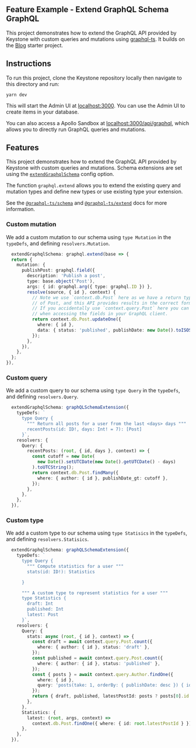## Feature Example - Extend GraphQL Schema GraphQL

This project demonstrates how to extend the GraphQL API provided by Keystone with custom queries and mutations using [graphql-ts](https://github.com/Thinkmill/graphql-ts).
It builds on the [Blog](../blog) starter project.

## Instructions

To run this project, clone the Keystone repository locally then navigate to this directory and run:

```shell
yarn dev
```

This will start the Admin UI at [localhost:3000](http://localhost:3000).
You can use the Admin UI to create items in your database.

You can also access a Apollo Sandbox at [localhost:3000/api/graphql](http://localhost:3000/api/graphql), which allows you to directly run GraphQL queries and mutations.

## Features

This project demonstrates how to extend the GraphQL API provided by Keystone with custom queries and mutations.
Schema extensions are set using the [`extendGraphqlSchema`](https://keystonejs.com/docs/apis/config#extend-graphql-schema) config option.

The function `graphql.extend` allows you to extend the existing query and mutation types and define new types or use existing type your extension.

See the [`@graphql-ts/schema`](https://docsmill.dev/npm/@graphql-ts/schema) and [`@graphql-ts/extend`](https://docsmill.dev/npm/@graphql-ts/extend) docs for more information.

### Custom mutation

We add a custom mutation to our schema using `type Mutation` in the `typeDefs`, and defining `resolvers.Mutation`.

```typescript
  extendGraphqlSchema: graphql.extend(base => {
  return {
    mutation: {
      publishPost: graphql.field({
        description: 'Publish a post',
        type: base.object('Post'),
        args: { id: graphql.arg({ type: graphql.ID }) },
        resolve(source, { id }, context) {
          // Note we use `context.db.Post` here as we have a return type
          // of Post, and this API provides results in the correct format.
          // If you accidentally use `context.query.Post` here you can expect problems
          // when accessing the fields in your GraphQL client.
          return context.db.Post.updateOne({
            where: { id },
            data: { status: 'published', publishDate: new Date().toISOString() },
          });
        },
      }),
    },
  };
}),
```

### Custom query

We add a custom query to our schema using `type Query` in the `typeDefs`, and defining `resolvers.Query`.

```typescript
  extendGraphqlSchema: graphQLSchemaExtension({
    typeDefs: `
      type Query {
        """ Return all posts for a user from the last <days> days """
        recentPosts(id: ID!, days: Int! = 7): [Post]
      }`,
    resolvers: {
      Query: {
        recentPosts: (root, { id, days }, context) => {
          const cutoff = new Date(
            new Date().setUTCDate(new Date().getUTCDate() - days)
          ).toUTCString();
          return context.db.Post.findMany({
            where: { author: { id }, publishDate_gt: cutoff },
          });
        },
      },
    },
  }),
```

### Custom type

We add a custom type to our schema using `type Statisics` in the `typeDefs`, and defining `resolvers.Statisics`.

```typescript
  extendGraphqlSchema: graphQLSchemaExtension({
    typeDefs: `
      type Query {
        """ Compute statistics for a user """
        stats(id: ID!): Statistics

      }

      """ A custom type to represent statistics for a user """
      type Statistics {
        draft: Int
        published: Int
        latest: Post
      }`,
    resolvers: {
      Query: {
        stats: async (root, { id }, context) => {
          const draft = await context.query.Post.count({
            where: { author: { id }, status: 'draft' },
          });
          const published = await context.query.Post.count({
            where: { author: { id }, status: 'published' },
          });
          const { posts } = await context.query.Author.findOne({
            where: { id },
            query: 'posts(take: 1, orderBy: { publishDate: desc }) { id }',
          });
          return { draft, published, latestPostId: posts ? posts[0].id : null };
        },
      },
      Statistics: {
        latest: (root, args, context) =>
          context.db.Post.findOne({ where: { id: root.latestPostId } }),
      },
    },
  }),
```
